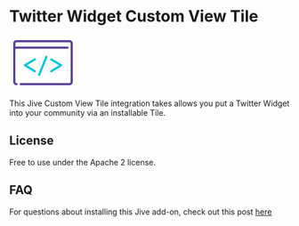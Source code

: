 # Twitter Widget Custom View Tile
[![JiveDev](dev_logo.png)](https://developer.jiveosftware.com)

This Jive Custom View Tile integration takes allows you put a Twitter Widget into your community via an installable Tile.


## License
Free to use under the Apache 2 license.


## FAQ
For questions about installing this Jive add-on, check out this post [here](https://community.jivesoftware.com/docs/DOC-141123)

